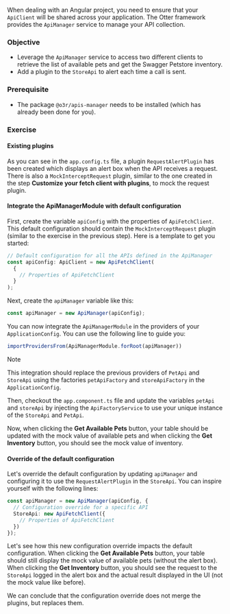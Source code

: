 When dealing with an Angular project, you need to ensure that your `ApiClient` will be shared across your application.
The Otter framework provides the `ApiManager` service to manage your API collection.

### Objective
- Leverage the `ApiManager` service to access two different clients to retrieve the list of available pets and get the Swagger Petstore inventory.
- Add a plugin to the `StoreApi` to alert each time a call is sent.

### Prerequisite
- The package `@o3r/apis-manager` needs to be installed (which has already been done for you).

### Exercise

#### Existing plugins
As you can see in the `app.config.ts` file, a plugin `RequestAlertPlugin` has been created which displays an alert box when the API receives a request.
There is also a `MockInterceptRequest` plugin, similar to the one created in the step **Customize your fetch client with plugins**, to mock the request plugin.

#### Integrate the ApiManagerModule with default configuration
First, create the variable `apiConfig` with the properties of `ApiFetchClient`. This default configuration should contain the `MockInterceptRequest` 
plugin (similar to the exercise in the previous step). Here is a template to get you started:
```typescript
// Default configuration for all the APIs defined in the ApiManager
const apiConfig: ApiClient = new ApiFetchClient(
  {
    // Properties of ApiFetchClient
  }
);
```

Next, create the `apiManager` variable like this:
```typescript
const apiManager = new ApiManager(apiConfig);
```

You can now integrate the `ApiManagerModule` in the providers of your `ApplicationConfig`. You can use the following line to guide you:
```typescript
importProvidersFrom(ApiManagerModule.forRoot(apiManager))
```

> [!NOTE]
> This integration should replace the previous providers of `PetApi` and `StoreApi` using the factories `petApiFactory` and `storeApiFactory` 
> in the `ApplicationConfig`.

Then, checkout the `app.component.ts` file and update the variables `petApi` and `storeApi` by injecting the `ApiFactoryService` to use your 
unique instance of the `StoreApi` and `PetApi`.

Now, when clicking the **Get Available Pets** button, your table should be updated with the mock value of available pets and when clicking the 
**Get Inventory** button, you should see the mock value of inventory.

#### Override of the default configuration
Let's override the default configuration by updating `apiManager` and configuring it to use the `RequestAlertPlugin` in the `StoreApi`.
You can inspire yourself with the following lines:

```typescript
const apiManager = new ApiManager(apiConfig, {
  // Configuration override for a specific API
  StoreApi: new ApiFetchClient({
    // Properties of ApiFetchClient
  })
});
```

Let's see how this new configuration override impacts the default configuration.
When clicking the **Get Available Pets** button, your table should still display the mock value of available pets (without the alert box).
When clicking the **Get Inventory** button, you should see the request to the `StoreApi` logged in the alert box and the actual result displayed
in the UI (not the mock value like before).

We can conclude that the configuration override does not merge the plugins, but replaces them.
